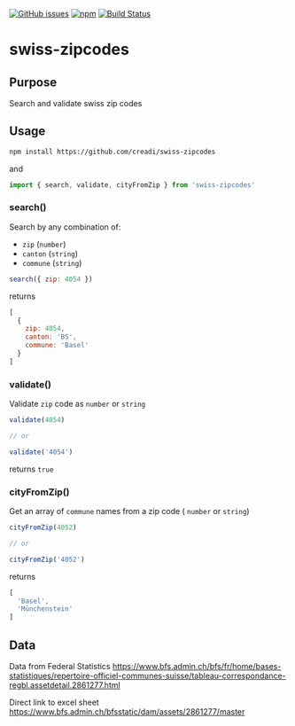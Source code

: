 [![GitHub issues](https://img.shields.io/github/issues/badges/shields.svg)](https://github.com/creadi/swiss-zipcodes)
[![npm](https://img.shields.io/npm/l/express.svg)](https://github.com/creadi/swiss-zipcodes)
[![Build Status](https://travis-ci.org/creadi/swiss-zipcodes.svg?branch=master)](https://travis-ci.org/creadi/swiss-zipcodes)

# swiss-zipcodes

## Purpose

Search and validate swiss zip codes

## Usage

```bash
npm install https://github.com/creadi/swiss-zipcodes
```

and

```javascript
import { search, validate, cityFromZip } from 'swiss-zipcodes'
```

### search()

Search by any combination of:
  * `zip` (`number`)
  * `canton` (`string`)
  * `commune` (`string`)

```javascript
search({ zip: 4054 })
```

returns

```javascript
[
  {
    zip: 4054,
    canton: 'BS',
    commune: 'Basel'
  }
]
```

### validate()

Validate `zip` code as `number` or `string`

```javascript
validate(4054)

// or

validate('4054')
```

returns `true`

### cityFromZip()

Get an array of `commune` names from a zip code ( `number` or `string`)

```javascript
cityFromZip(4052)

// or

cityFromZip('4052')
```

returns

```javascript
[
  'Basel',
  'Münchenstein'
]
```

## Data

Data from Federal Statistics
https://www.bfs.admin.ch/bfs/fr/home/bases-statistiques/repertoire-officiel-communes-suisse/tableau-correspondance-regbl.assetdetail.2861277.html

Direct link to excel sheet
https://www.bfs.admin.ch/bfsstatic/dam/assets/2861277/master
